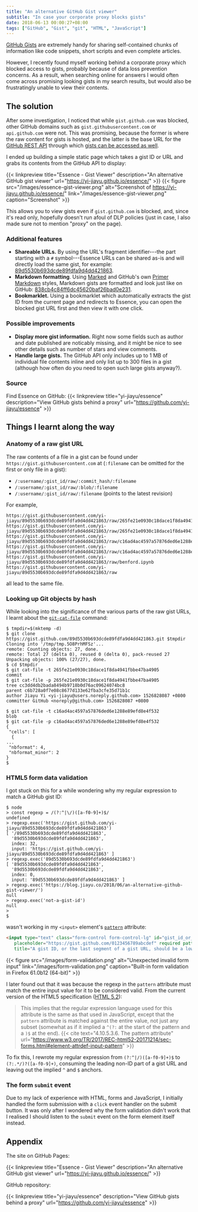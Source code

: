 ```yaml
---
title: "An alternative GitHub Gist viewer"
subtitle: "In case your corporate proxy blocks gists"
date: 2018-06-13 00:00:27+08:00
tags: ["GitHub", "Gist", "git", "HTML", "JavaScript"]
---
```


[GitHub Gists](https://gist.github.com/) are extremely handy for sharing self-contained chunks of information like code snippets, short scripts and even complete articles.

However, I recently found myself working behind a corporate proxy which blocked access to gists, probably because of data loss prevention concerns. As a result, when searching online for answers I would often come across promising looking gists in my search results, but would also be frustratingly unable to view their contents.

## The solution
After some investigation, I noticed that while `gist.github.com` was blocked, other GitHub domains such as `gist.githubusercontent.com` or `api.github.com` were not. This was promising, because the former is where the raw content for gists is hosted, and the latter is the base URL for the [GitHub REST API](https://developer.github.com/v3/) through which [gists can be accessed as well](https://developer.github.com/v3/gists/).

I ended up building a simple static page which takes a gist ID or URL and grabs its contents from the GitHub API to display:

{{< linkpreview title="Essence - Gist Viewer" description="An alternative GitHub gist viewer" url="https://yi-jiayu.github.io/essence/" >}}
{{< figure src="/images/essence-gist-viewer.png" alt="Screenshot of https://yi-jiayu.github.io/essence/" link="/images/essence-gist-viewer.png" caption="Screenshot" >}}

This allows you to view gists even if `gist.github.com` is blocked, and, since it's read only, hopefully doesn't run afoul of DLP policies (just in case, I also made sure not to mention "proxy" on the page).

### Additional features
- **Shareable URLs.** By using the URL's fragment identifier---the part starting with a `#` symbol---Essence URLs can be shared as-is and will directly load the same gist, for example: [89d5530b693dcde89fdfa9d4dd421863](https://yi-jiayu.github.io/essence/#89d5530b693dcde89fdfa9d4dd421863).
- **Markdown formatting**. Using [Marked](https://github.com/markedjs/marked) and GitHub's own [Primer Markdown](https://github.com/primer/primer/tree/master/modules/primer-markdown) styles, Markdown gists are formatted and look just like on GitHub: [838cb4c84ff6dc45620baf26bad0e231](https://yi-jiayu.github.io/essence/#838cb4c84ff6dc45620baf26bad0e231).
- **Bookmarklet.** Using a bookmarklet which automatically extracts the gist ID from the current page and redirects to Essence, you can open the blocked gist URL first and then view it with one click.

### Possible improvements
- **Display more gist information.** Right now some fields such as author and date published are noticably missing, and it might be nice to see other details such as number of stars and view comments.
- **Handle large gists.** The GitHub API only includes up to 1 MB of individual file contents inline and only list up to 300 files in a gist (although how often do you need to open such large gists anyway?).

### Source

Find Essence on GitHub:
{{< linkpreview title="yi-jiayu/essence" description="View GitHub gists behind a proxy" url="https://github.com/yi-jiayu/essence" >}}

## Things I learnt along the way
### Anatomy of a raw gist URL
The raw contents of a file in a gist can be found under `https://gist.githubusercontent.com` at (`:filename` can be omitted for the first or only file in a gist):

- `/:username/:gist_id/raw/:commit_hash/:filename`
- `/:username/:gist_id/raw/:blob/:filename`
- `/:username/:gist_id/raw/:filename` (points to the latest revision)

For example,
```
https://gist.githubusercontent.com/yi-jiayu/89d5530b693dcde89fdfa9d4dd421863/raw/265fe21e0930c18dace1f8da4941fbbe47ba4905/benford.ipynb
https://gist.githubusercontent.com/yi-jiayu/89d5530b693dcde89fdfa9d4dd421863/raw/265fe21e0930c18dace1f8da4941fbbe47ba4905/
https://gist.githubusercontent.com/yi-jiayu/89d5530b693dcde89fdfa9d4dd421863/raw/c16ad4ac4597a57876ded6e1288e89efd8e4f532/benford.ipynb
https://gist.githubusercontent.com/yi-jiayu/89d5530b693dcde89fdfa9d4dd421863/raw/c16ad4ac4597a57876ded6e1288e89efd8e4f532/
https://gist.githubusercontent.com/yi-jiayu/89d5530b693dcde89fdfa9d4dd421863/raw/benford.ipynb
https://gist.githubusercontent.com/yi-jiayu/89d5530b693dcde89fdfa9d4dd421863/raw
```
all lead to the same file.

### Looking up Git objects by hash

While looking into the significance of the various parts of the raw gist URLs, I learnt about the [`git-cat-file`](https://git-scm.com/docs/git-cat-file) command:

```
$ tmpdir=$(mktemp -d)
$ git clone https://gist.github.com/89d5530b693dcde89fdfa9d4dd421863.git $tmpdir
Cloning into '/tmp/tmp.5O8PrhMFSz'...
remote: Counting objects: 27, done.
remote: Total 27 (delta 0), reused 0 (delta 0), pack-reused 27
Unpacking objects: 100% (27/27), done.
$ cd $tmpdir
$ git cat-file -t 265fe21e0930c18dace1f8da4941fbbe47ba4905
commit
$ git cat-file -p 265fe21e0930c18dace1f8da4941fbbe47ba4905
tree cc3dd4db2bada8494b9718b0d76ac09624074bc8
parent c6b728a0f7e08c8677d133e62fba3cfe35d71b1c
author Jiayu Yi <yi-jiayu@users.noreply.github.com> 1526828087 +0800
committer GitHub <noreply@github.com> 1526828087 +0800

$ git cat-file -t c16ad4ac4597a57876ded6e1288e89efd8e4f532
blob
$ git cat-file -p c16ad4ac4597a57876ded6e1288e89efd8e4f532
{
 "cells": [
  {
...
 "nbformat": 4,
 "nbformat_minor": 2
}
$
```

### HTML5 form data validation

I got stuck on this for a while wondering why my regular expression to match a GitHub gist ID:
```
$ node
> const regexp = /(?:^|\/)([a-f0-9]+)$/
undefined
> regexp.exec('https://gist.github.com/yi-jiayu/89d5530b693dcde89fdfa9d4dd421863')
[ '/89d5530b693dcde89fdfa9d4dd421863',
  '89d5530b693dcde89fdfa9d4dd421863',
  index: 32,
  input: 'https://gist.github.com/yi-jiayu/89d5530b693dcde89fdfa9d4dd421863' ]
> regexp.exec('89d5530b693dcde89fdfa9d4dd421863')
[ '89d5530b693dcde89fdfa9d4dd421863',
  '89d5530b693dcde89fdfa9d4dd421863',
  index: 0,
  input: '89d5530b693dcde89fdfa9d4dd421863' ]
> regexp.exec('https://blog.jiayu.co/2018/06/an-alternative-github-gist-viewer/')
null
> regexp.exec('not-a-gist-id')
null
> 
$
```
wasn't working in my `<input>` element's [`pattern`](https://developer.mozilla.org/en-US/docs/Web/HTML/Element/input#attr-pattern) attribute:
```html
<input type="text" class="form-control form-control-lg" id="gist_id_or_url_input"
   placeholder="https://gist.github.com/0123456789abcdef" required pattern="(?:^|/)([a-f0-9]+)$"
   title="A gist ID, or the last segment of a gist URL, should be a lowercase hexadecimal string.">
```
{{< figure src="/images/form-validation.png" alt="Unexpected invalid form input" link="/images/form-validation.png" caption="Built-in form validation in Firefox 61.0b12 (64-bit)" >}}

I later found out that it was because the regexp in the `pattern` attribute must match the entire input value for it to be considered valid. From the current version of the HTML5 specification ([HTML 5.2](https://www.w3.org/TR/2017/REC-html52-20171214/)):

> This implies that the regular expression language used for this attribute is the same as that used in JavaScript, except that the `pattern` attribute is matched against the entire value, not just any subset (somewhat as if it implied a `^(?:` at the start of the pattern and a `)$` at the end).
> {{< cite text="4.10.5.3.6. The pattern attribute" url="https://www.w3.org/TR/2017/REC-html52-20171214/sec-forms.html#element-attrdef-input-pattern" >}}

To fix this, I rewrote my regular expression from `(?:^|/)([a-f0-9]+)$` to `(?:.*/)?([a-f0-9]+)`, consuming the leading non-ID part of a gist URL and leaving out the implied `^` and `$` anchors.

### The form `submit` event

Due to my lack of experience with HTML, forms and JavaScript, I initially handled the form submission with a `click` event handler on the submit button. It was only after I wondered why the form validation didn't work that I realised I should listen to the `submit` event on the form element itself instead.

## Appendix

The site on GitHub Pages:

{{< linkpreview title="Essence - Gist Viewer" description="An alternative GitHub gist viewer" url="https://yi-jiayu.github.io/essence/" >}}

GitHub repository:

{{< linkpreview title="yi-jiayu/essence" description="View GitHub gists behind a proxy" url="https://github.com/yi-jiayu/essence" >}}

